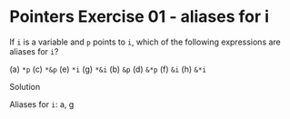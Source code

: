 # Pointers Exercise 01 - aliases for i

If `i` is a variable and `p` points to `i`, which of the following expressions are aliases for `i`?

(a) `*p`      (c) `*&p`    (e) `*i`      (g) `*&i`
(b) `&p`      (d) `&*p`    (f) `&i`      (h) `&*i`

Solution

Aliases for `i`: a, g
